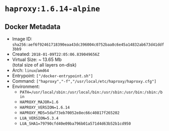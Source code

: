 # `haproxy:1.6.14-alpine`

## Docker Metadata

- Image ID: `sha256:aef6f92461718390eaa43dc396004c0752baa8c6e45a14832ab673d41ddf3bb9`
- Created: `2018-01-09T22:05:06.839049656Z`
- Virtual Size: ~ 13.65 Mb  
  (total size of all layers on-disk)
- Arch: `linux`/`amd64`
- Entrypoint: `["/docker-entrypoint.sh"]`
- Command: `["haproxy","-f","/usr/local/etc/haproxy/haproxy.cfg"]`
- Environment:
  - `PATH=/usr/local/sbin:/usr/local/bin:/usr/sbin:/usr/bin:/sbin:/bin`
  - `HAPROXY_MAJOR=1.6`
  - `HAPROXY_VERSION=1.6.14`
  - `HAPROXY_MD5=5daf73eb70052e8ec66c40817f265202`
  - `LUA_VERSION=5.3.4`
  - `LUA_SHA1=79790cfd40e09ba796b01a571d4d63b52b1cd950`
